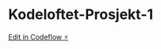 # Kodeloftet-Prosjekt-1

[Edit in Codeflow ⚡️](https://stackblitz.com/~/github.com/OJKoteng/Kodeloftet-Prosjekt-1)
